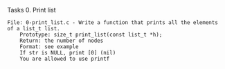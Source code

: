 Tasks
0. Print list 

	File: 0-print_list.c - Write a function that prints all the elements of a list_t list.
		Prototype: size_t print_list(const list_t *h);
		Return: the number of nodes
		Format: see example
		If str is NULL, print [0] (nil)
		You are allowed to use printf


